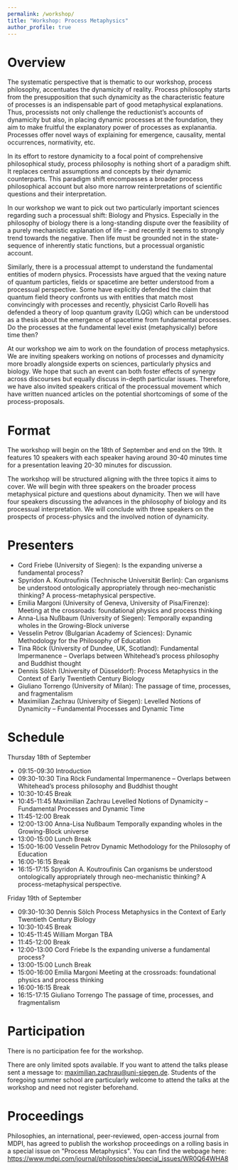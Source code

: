 ```yaml
---
permalink: /workshop/
title: "Workshop: Process Metaphysics"
author_profile: true
---
```


Overview
======

The systematic perspective that is thematic to our workshop, process philosophy, accentuates the dynamicity of reality. Process philosophy starts from the presupposition that such dynamicity as the characteristic feature of processes is an indispensable part of good metaphysical explanations. Thus, processists not only challenge the reductionist’s accounts of dynamicity but also, in placing dynamic processes at the foundation, they aim to make fruitful the explanatory power of processes as explanantia. Processes offer novel ways of explaining for emergence, causality, mental occurrences, normativity, etc. 

In its effort to restore dynamicity to a focal point of comprehensive philosophical study, process philosophy is nothing short of a paradigm shift. It replaces central assumptions and concepts by their dynamic counterparts. This paradigm shift encompasses a broader process philosophical account but also more narrow reinterpretations of scientific questions and their interpretation.

In our workshop we want to pick out two particularly important sciences regarding such a processual shift: Biology and Physics. Especially in the philosophy of biology there is a long-standing dispute over the feasibility of a purely mechanistic explanation of life – and recently it seems to strongly trend towards the negative. Then life must be grounded not in the state-sequence of inherently static functions, but a processual organistic account. 

Similarly, there is a processual attempt to understand the fundamental entities of modern physics. Processists have argued that the vexing nature of quantum particles, fields or spacetime are better understood from a processual perspective. Some have explicitly defended the claim that quantum field theory confronts us with entities that match most convincingly with processes and recently, physicist Carlo Rovelli has defended a theory of loop quantum gravity (LQG) which can be understood as a thesis about the emergence of spacetime from fundamental processes. Do the processes at the fundamental level exist (metaphysically) before time then? 

At our workshop we aim to work on the foundation of process metaphysics. We are inviting speakers working on notions of processes and dynamicity more broadly alongside experts on sciences, particularly physics and biology. We hope that such an event can both foster effects of synergy across discourses but equally discuss in-depth particular issues. Therefore, we have also invited speakers critical of the processual movement which have written nuanced articles on the potential shortcomings of some of the process-proposals. 

Format
======
The workshop will begin on the 18th of September and end on the 19th. It features 10 speakers with each speaker having around 30-40 minutes time for a presentation leaving 20-30 minutes for discussion. 

The workshop will be structured aligning with the three topics it aims to cover. We will begin with three speakers on the broader process metaphysical picture and questions about dynamicity. Then we will have four speakers discussing the advances in the philosophy of biology and its processual interpretation. We will conclude with three speakers on the prospects of process-physics and the involved notion of dynamicity. 

Presenters
======

-	Cord Friebe (University of Siegen): Is the expanding universe a fundamental process?
-	Spyridon Α. Koutroufinis (Technische Universität Berlin): Can organisms be understood ontologically appropriately through neo-mechanistic thinking? A process-metaphysical perspective.
-	Emilia Margoni (University of Geneva, University of Pisa/Firenze): Meeting at the crossroads: foundational physics and process thinking
-	Anna-Lisa Nußbaum (University of Siegen): Temporally expanding wholes in the Growing-Block universe
-	Vesselin Petrov (Bulgarian Academy of Sciences): Dynamic Methodology for the Philosophy of Education
-	Tina Röck (University of Dundee, UK, Scotland): Fundamental Impermanence – Overlaps between Whitehead’s process philosophy and Buddhist thought
- Dennis Sölch (University of Düsseldorf): Process Metaphysics in the Context of Early Twentieth Century Biology
- Giuliano Torrengo (University of Milan): The passage of time, processes, and fragmentalism
- Maximilian Zachrau (University of Siegen): Levelled Notions of Dynamicity – Fundamental Processes and Dynamic Time

Schedule
======

Thursday 18th of September

- 09:15-09:30	Introduction	
- 09:30-10:30	Tina Röck	Fundamental Impermanence – Overlaps between Whitehead’s process philosophy and Buddhist thought
- 10:30-10:45	Break	
- 10:45-11:45	Maximilian Zachrau	Levelled Notions of Dynamicity – Fundamental Processes and Dynamic Time
- 11:45-12:00	Break	
- 12:00-13:00	Anna-Lisa Nußbaum	Temporally expanding wholes in the Growing-Block universe
- 13:00-15:00	Lunch Break	
- 15:00-16:00	Vesselin Petrov	Dynamic Methodology for the Philosophy of Education
- 16:00-16:15	Break	
- 16:15-17:15	Spyridon A. Koutroufinis	Can organisms be understood ontologically appropriately through neo-mechanistic thinking? A process-metaphysical perspective.

Friday 19th of September

- 09:30-10:30	Dennis Sölch	Process Metaphysics in the Context of Early Twentieth Century Biology
- 10:30-10:45	Break	
- 10:45-11:45	William Morgan	TBA
- 11:45-12:00	Break	
- 12:00-13:00	Cord Friebe	Is the expanding universe a fundamental process?
- 13:00-15:00	Lunch Break	
- 15:00-16:00	Emilia Margoni	Meeting at the crossroads: foundational physics and process thinking
- 16:00-16:15	Break	
- 16:15-17:15	Giuliano Torrengo	The passage of time, processes, and fragmentalism

Participation
======
There is no participation fee for the workshop.

There are only limited spots available. If you want to attend the talks please sent a message to: maximilian.zachrau@uni-siegen.de. Students of the foregoing summer school are particularly welcome to attend the talks at the workshop and need not register beforehand.

Proceedings
======
Philosophies, an international, peer-reviewed, open-access journal from MDPI, has agreed to publish the workshop proceedings on a rolling basis in a special issue on "Process Metaphysics". You can find the webpage here: https://www.mdpi.com/journal/philosophies/special_issues/WR0Q64WHA8
